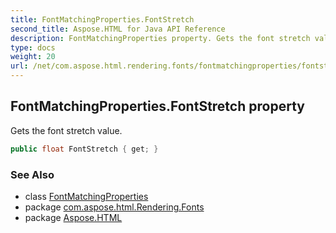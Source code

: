 ```yaml
---
title: FontMatchingProperties.FontStretch
second_title: Aspose.HTML for Java API Reference
description: FontMatchingProperties property. Gets the font stretch value
type: docs
weight: 20
url: /net/com.aspose.html.rendering.fonts/fontmatchingproperties/fontstretch/
---
```

## FontMatchingProperties.FontStretch property

Gets the font stretch value.

```java
public float FontStretch { get; }
```

### See Also

* class [FontMatchingProperties](../)
* package [com.aspose.html.Rendering.Fonts](../../fontmatchingproperties/)
* package [Aspose.HTML](../../../)
